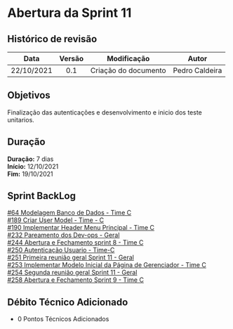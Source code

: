 # Abertura da Sprint 11

## Histórico de revisão

| **Data** |  **Versão** | **Modificação**  |  **Autor** |
|:-:|:-:|:-:|:-:|
|    22/10/2021   |  0.1 | Criação do documento  | Pedro Caldeira |

## Objetivos

Finalização das autenticações e desenvolvimento e inicio dos teste unitarios.

## Duração

**Duração:** 7 dias
<br>
**Início:** 12/10/2021
<br>
**Fim:** 19/10/2021

## Sprint BackLog

[#64 Modelagem Banco de Dados - Time C](https://github.com/fga-eps-mds/2021-1-hospitalar/issues/64)
<br>
[#189 Criar User Model - Time - C](https://github.com/fga-eps-mds/2021-1-hospitalar/issues/189)
<br>
[#190 Implementar Header Menu Principal - Time C](https://github.com/fga-eps-mds/2021-1-hospitalar/issues/190)
<br>
[#232 Pareamento dos Dev-ops - Geral](https://github.com/fga-eps-mds/2021-1-hospitalar/issues/232)
<br>
[#244 Abertura e Fechamento sprint 8 - Time C](https://github.com/fga-eps-mds/2021-1-hospitalar/issues/244)
<br>
[#250 Autenticação Usuario - Time-C](https://github.com/fga-eps-mds/2021-1-hospitalar/issues/250)
<br>
[#251 Primeira reunião geral Sprint 11 - Geral](https://github.com/fga-eps-mds/2021-1-hospitalar/issues/251)
<br>
[#253 Implementar Modelo Inicial da Página de Gerenciador - Time C](https://github.com/fga-eps-mds/2021-1-hospitalar/issues/253)
<br>
[#254 Segunda reunião geral Sprint 11 - Geral](https://github.com/fga-eps-mds/2021-1-hospitalar/issues/254)
<br>
[#258 Abertura e Fechamento Sprint 9 - Time C ](https://github.com/fga-eps-mds/2021-1-hospitalar/issues/258)
<br>

## Débito Técnico Adicionado

- 0 Pontos Técnicos Adicionados
